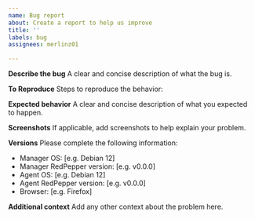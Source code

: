 ```yaml
---
name: Bug report
about: Create a report to help us improve
title: ''
labels: bug
assignees: merlinz01

---
```


**Describe the bug**
A clear and concise description of what the bug is.

**To Reproduce**
Steps to reproduce the behavior:

**Expected behavior**
A clear and concise description of what you expected to happen.

**Screenshots**
If applicable, add screenshots to help explain your problem.

**Versions**
Please complete the following information:
 - Manager OS: [e.g. Debian 12]
 - Manager RedPepper version: [e.g. v0.0.0]
 - Agent OS: [e.g. Debian 12]
 - Agent RedPepper version: [e.g. v0.0.0]
 - Browser: [e.g. Firefox]

**Additional context**
Add any other context about the problem here.
